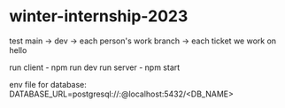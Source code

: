 # winter-internship-2023

test
main -> dev -> each person's work branch -> each ticket we work on
hello

run client - npm run dev
run server - npm start


env file for database:
DATABASE_URL=postgresql://<USERNAME>:<PASSWORD>@localhost:5432/<DB_NAME>
